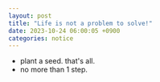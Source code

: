 ```yaml
---
layout: post
title: "Life is not a problem to solve!"
date: 2023-10-24 06:00:05 +0900
categories: notice
---
```


- plant a seed. that's all.
- no more than 1 step.

[jekyll-gh]: https://github.com/jekyll/jekyll

